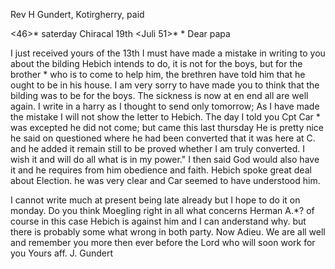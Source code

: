 Rev H Gundert, Kotirgherry, paid

<46>* saterday Chiracal 19th <Juli 51>*
 <Saturday>*
Dear papa

I just received yours of the 13th I must have made a mistake in writing to you about the bilding Hebich intends to do, it is not for the boys, but for the brother <Diez>* who is to come to help him, the brethren have told him that he ought to be in his house. I am very sorry to have made you to think that the bilding was to be for the boys. The sickness is now at en end all are well again. I write in a harry as I thought to send only tomorrow; 
As I have made the mistake I will not show the letter to Hebich. The day I told you Cpt Car <Carr>* was excepted he did not come; but came this last thursday He is pretty nice he said on questioned where he had been converted that it was here at C. and he added it remain still to be proved whether I am truly converted. I wish it and will do all what is in my power." I then said God would also have it and he requires from him obedience and faith. Hebich spoke great deal about Election. he was very clear and Car seemed to have understood him.

I cannot write much at present being late already but I hope to do it on monday. Do you think Moegling right in all what concerns Herman A.<nandrao>*? of course in this case Hebich is against him and I can anderstand why. but there is probably some what wrong in both party. Now Adieu. We are all well and remember you more then ever before the Lord who will soon work for you
 Yours aff. J. Gundert

